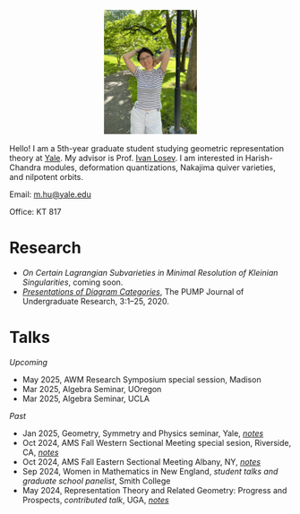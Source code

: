 [comment]: <> (Align center)
<p align="center" width="100%"> 
     <img width="33%" src="./pictures/photo.png"> 
</p>

Hello! I am a 5th-year graduate student studying geometric representation theory at [Yale](https://math.yale.edu/). My advisor is Prof. [Ivan Losev](https://gauss.math.yale.edu/~il282/). I am interested in Harish-Chandra modules, deformation quantizations, Nakajima quiver varieties, and nilpotent orbits.

Email: m.hu@yale.edu

Office: KT 817

# Research
- *On Certain Lagrangian Subvarieties in Minimal Resolution of Kleinian Singularities*, coming soon.
- [*Presentations of Diagram Categories*](https://journals.calstate.edu/pump/article/view/2256), The PUMP Journal of Undergraduate Research, 3:1–25, 2020.

# Talks
*Upcoming*
- May 2025, AWM Research Symposium special session, Madison 
- Mar 2025, Algebra Seminar, UOregon
- Mar 2025, Algebra Seminar, UCLA

*Past*
- Jan 2025, Geometry, Symmetry and Physics seminar, Yale, [*notes*](./talks/GSP.pdf)
- Oct 2024, AMS Fall Western Sectional Meeting special sesion, Riverside, CA, [*notes*](./talks/AMSFallWestern.pdf)
- Oct 2024, AMS Fall Eastern Sectional Meeting Albany, NY, [*notes*](./talks/AMSFallEastern.pdf)
- Sep 2024, Women in Mathematics in New England, *student talks and graduate school panelist*, Smith College
- May 2024, Representation Theory and Related Geometry: Progress and Prospects, *contributed talk*, UGA, [*notes*](./talks/UGA.pdf)
